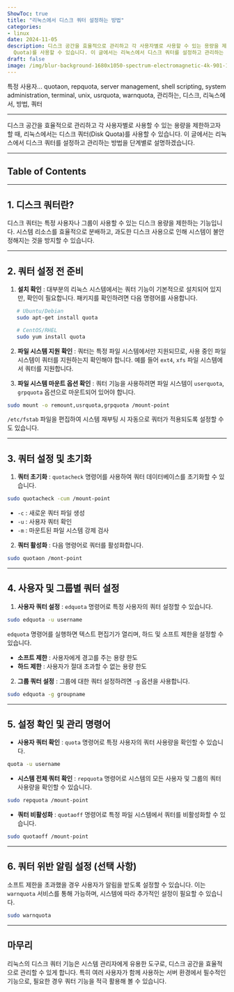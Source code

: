 ```yaml
---
ShowToc: true
title: "리눅스에서 디스크 쿼터 설정하는 방법"
categories:
- linux
date: 2024-11-05
description: 디스크 공간을 효율적으로 관리하고 각 사용자별로 사용할 수 있는 용량을 제한하고자 할 때, 리눅스에서는 디스크 쿼터(Disk
  Quota)를 사용할 수 있습니다. 이 글에서는 리눅스에서 디스크 쿼터를 설정하고 관리하는 방법을 단계별로 설명하겠습니다.
draft: false
image: /img/blur-background-1680x1050-spectrum-electromagnetic-4k-901-1.jpg
---
```


  특정 사용자...
  quotaon, repquota, server management, shell scripting, system administration, terminal,
  unix, usrquota, warnquota, 관리하는, 디스크, 리눅스에서, 방법, 쿼터

---

디스크 공간을 효율적으로 관리하고 각 사용자별로 사용할 수 있는 용량을 제한하고자 할 때, 리눅스에서는 디스크 쿼터(Disk Quota)를 사용할 수 있습니다. 이 글에서는 리눅스에서 디스크 쿼터를 설정하고 관리하는 방법을 단계별로 설명하겠습니다.

---

## Table of Contents
---

## 1. 디스크 쿼터란?
디스크 쿼터는 특정 사용자나 그룹이 사용할 수 있는 디스크 용량을 제한하는 기능입니다. 시스템 리소스를 효율적으로 분배하고, 과도한 디스크 사용으로 인해 시스템이 불안정해지는 것을 방지할 수 있습니다.

---

## 2. 쿼터 설정 전 준비

1. **설치 확인** : 대부분의 리눅스 시스템에서는 쿼터 기능이 기본적으로 설치되어 있지만, 확인이 필요합니다. 패키지를 확인하려면 다음 명령어를 사용합니다.

```bash
   # Ubuntu/Debian
   sudo apt-get install quota

   # CentOS/RHEL
   sudo yum install quota
```

2. **파일 시스템 지원 확인** : 쿼터는 특정 파일 시스템에서만 지원되므로, 사용 중인 파일 시스템이 쿼터를 지원하는지 확인해야 합니다. 예를 들어 `ext4`, `xfs` 파일 시스템에서 쿼터를 지원합니다.

3. **파일 시스템 마운트 옵션 확인** : 쿼터 기능을 사용하려면 파일 시스템이 `userquota`, `grpquota` 옵션으로 마운트되어 있어야 합니다.

```bash
sudo mount -o remount,usrquota,grpquota /mount-point
```

`/etc/fstab` 파일을 편집하여 시스템 재부팅 시 자동으로 쿼터가 적용되도록 설정할 수도 있습니다.

---

## 3. 쿼터 설정 및 초기화

1. **쿼터 초기화** : `quotacheck` 명령어를 사용하여 쿼터 데이터베이스를 초기화할 수 있습니다.

```bash
sudo quotacheck -cum /mount-point
```

- `-c` : 새로운 쿼터 파일 생성
- `-u` : 사용자 쿼터 확인
- `-m` : 마운트된 파일 시스템 강제 검사

2. **쿼터 활성화** : 다음 명령어로 쿼터를 활성화합니다.

```bash
sudo quotaon /mont-point
```

---

## 4. 사용자 및 그룹별 쿼터 설정

1. **사용자 쿼터 설정** : `edquota` 명령어로 특정 사용자의 쿼터 설정할 수 있습니다.

```bash
sudo edquota -u username
```

`edquota` 명령어를 실행하면 텍스트 편집기가 열리며, 하드 및 소프트 제한을 설정할 수 있습니다.

- **소프트 제한** : 사용자에게 경고를 주는 용량 한도
- **하드 제한** : 사용자가 절대 초과할 수 없는 용량 한도

2. **그룹 쿼터 설정** : 그룹에 대한 쿼터 설정하려면 `-g` 옵션을 사용합니다.

```bash
sudo edquota -g groupname
```

---

## 5. 설정 확인 및 관리 명령어

- **사용자 쿼터 확인** : `quota` 명령어로 특정 사용자의 쿼터 사용량을 확인할 수 있습니다.

```bash
quota -u username
```

- **시스템 전체 쿼터 확인** : `repquota` 명령어로 시스템의 모든 사용자 및 그룹의 쿼터 사용량을 확인할 수 있습니다.

```bash
sudo repquota /mount-point
```

- **쿼터 비활성화** : `quotaoff` 명령어로 특정 파일 시스템에서 쿼터를 비활성화할 수 있습니다.

```bash
sudo quotaoff /mount-point
```

---

## 6. 쿼터 위반 알림 설정 (선택 사항)

소프트 제한을 초과했을 경우 사용자가 알림을 받도록 설정할 수 있습니다. 이는 `warnquota` 서비스를 통해 가능하며, 시스템에 따라 추가적인 설정이 필요할 수 있습니다.

```bash
sudo warnquota
```

---

## 마무리

리눅스의 디스크 쿼터 기능은 시스템 관리자에게 유용한 도구로, 디스크 공간을 효율적으로 관리할 수 있게 합니다. 특히 여러 사용자가 함께 사용하는 서버 환경에서 필수적인 기능으로, 필요한 경우 쿼터 기능을 적극 활용해 볼 수 있습니다.